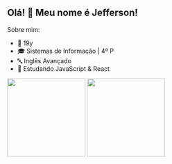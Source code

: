 ## Olá! 👋 Meu nome é Jefferson!

Sobre mim:

- 🎂 19y
- 🎓 Sistemas de Informação | 4º P
- 🔤 Inglês Avançado
- 📖 Estudando JavaScript & React

<div>
  <img height="180em" src="https://github-readme-stats.vercel.app/api?username=jeffsdef&show_icons=true&theme=dark&include_all_commits=true"/>
  <img height="180 em" src="https://github-readme-stats.vercel.app/api/top-langs/?username=jeffsdef&theme=dark&layout=compact&langs_count=16"/>
</div>
